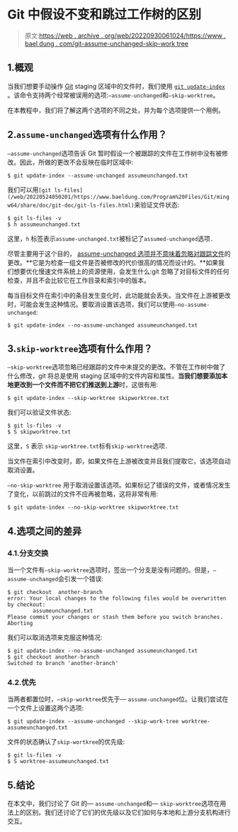 # Git 中假设不变和跳过工作树的区别

> 原文:[https://web . archive . org/web/20220930061024/https://www . bael dung . com/git-assume-unchanged-skip-work tree](https://web.archive.org/web/20220930061024/https://www.baeldung.com/git-assume-unchanged-skip-worktree)

## 1.概观

当我们想要手动操作 [Git](/web/20220524050201/https://www.baeldung.com/git-guide) staging 区域中的文件时，我们使用 [`git update-index`](/web/20220524050201/https://www.baeldung.com/Program%20Files/Git/mingw64/share/doc/git-doc/git-update-index.html) 。该命令支持两个经常被误用的选项:`–assume-unchanged`和`–skip-worktree`。

在本教程中，我们将了解这两个选项的不同之处，并为每个选项提供一个用例。

## 2.`assume-unchanged`选项有什么作用？

`–assume-unchanged`选项告诉 Git 暂时假设一个被跟踪的文件在工作树中没有被修改。因此，所做的更改不会反映在临时区域中:

```
$ git update-index --assume-unchanged assumeunchanged.txt
```

我们可以用`[git ls-files](/web/20220524050201/https://www.baeldung.com/Program%20Files/Git/mingw64/share/doc/git-doc/git-ls-files.html)`来验证文件状态:

```
$ git ls-files -v
$ h assumeunchanged.txt 
```

这里，`h` 标签表示`assume-unchanged.txt`被标记了`assumed-unchanged`选项`.`

尽管主要用于这个目的， [assume-unchanged 选项并不意味着忽略对跟踪文件](https://web.archive.org/web/20220524050201/https://github.com/git/git/commit/936d2c9301e41a84a374b98f92777e00d321a2ea)的更改。**它是为检查一组文件是否被修改的代价很高的情况而设计的。**如果我们想要优化慢速文件系统上的资源使用，会发生什么:git 忽略了对目标文件的任何检查，并且不会比较它在工作目录和索引中的版本。

每当目标文件在索引中的条目发生变化时，此功能就会丢失。当文件在上游被更改时，可能会发生这种情况。要取消设置该选项，我们可以使用`–no-assume-unchanged`:

```
$ git update-index --no-assume-unchanged assumeunchanged.txt
```

## 3.`skip-worktree`选项有什么作用？

`–skip-worktree`选项忽略已经跟踪的文件中未提交的更改。不管在工作树中做了什么修改，git 将总是使用 staging 区域中的文件内容和属性。**当我们想要添加本地更改到一个文件而不把它们推送到上游**时，这很有用:

```
$ git update-index --skip-worktree skipworktree.txt
```

我们可以验证文件状态:

```
$ git ls-files -v
$ S skipworktree.txt 
```

这里，`S` 表示 `skip-worktree.txt`标有`skip-worktree`选项`.`

当文件在索引中改变时，即，如果文件在上游被改变并且我们提取它，该选项自动取消设置。

`–no-skip-worktree` 用于取消设置该选项。如果标记了错误的文件，或者情况发生了变化，以前跳过的文件不应再被忽略，这将非常有用:

```
$ git update-index --no-skip-worktree skipworktree.txt
```

## 4.选项之间的差异

### 4.1.分支交换

当一个文件有`–skip-worktree`选项时，签出一个分支是没有问题的。但是，`–assume-unchanged`会引发一个错误:

```
$ git checkout  another-branch
error: Your local changes to the following files would be overwritten by checkout:
        assumeunchanged.txt
Please commit your changes or stash them before you switch branches.
Aborting
```

我们可以取消选项来克服这种情况:

```
$ git update-index --no-assume-unchanged assumeunchanged.txt 
$ git checkout another-branch 
Switched to branch 'another-branch'
```

### 4.2.优先

当两者都置位时，`–skip-worktree`优先于— `assume-unchanged`位。让我们尝试在一个文件上设置这两个选项:

```
$ git update-index --assume-unchanged --skip-work-tree worktree-assumeunchanged.txt
```

文件的状态确认了`skip-wortkree`的优先级:

```
$ git ls-files -v
$ S worktree-assumeunchanged.txt
```

## 5.结论

在本文中，我们讨论了 Git 的— `assume-unchanged`和— `skip-worktree`选项在用法上的区别。我们还讨论了它们的优先级以及它们如何与本地和上游分支机构进行交互。